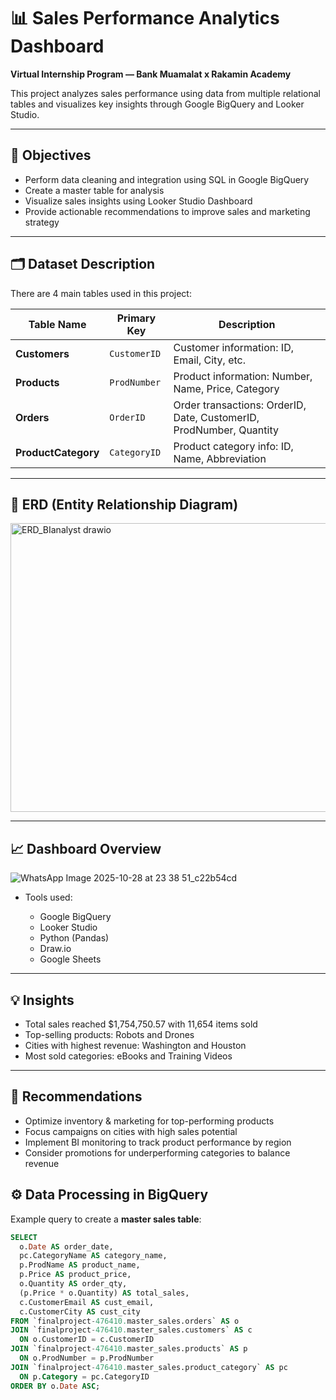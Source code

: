 
# 📊 Sales Performance Analytics Dashboard
**Virtual Internship Program — Bank Muamalat x Rakamin Academy**

This project analyzes sales performance using data from multiple relational tables and visualizes key insights through Google BigQuery and Looker Studio.

---

## 🧠 Objectives
- Perform data cleaning and integration using SQL in Google BigQuery
- Create a master table for analysis
- Visualize sales insights using Looker Studio Dashboard
- Provide actionable recommendations to improve sales and marketing strategy

---

## 🗂 Dataset Description

There are 4 main tables used in this project:

| Table Name         | Primary Key       | Description                                      |
| -----------------  | ---------------- | ------------------------------------------------ |
| **Customers**      | `CustomerID`     | Customer information: ID, Email, City, etc.     |
| **Products**       | `ProdNumber`     | Product information: Number, Name, Price, Category |
| **Orders**         | `OrderID`        | Order transactions: OrderID, Date, CustomerID, ProdNumber, Quantity |
| **ProductCategory**| `CategoryID`     | Product category info: ID, Name, Abbreviation   |

---

## 🧩 ERD (Entity Relationship Diagram)
<img width="511" height="462" alt="ERD_BIanalyst drawio" src="https://github.com/user-attachments/assets/b1ab9aa1-9f27-4b29-94f9-405174fdf5ce" />

---
## 📈 Dashboard Overview
  ![WhatsApp Image 2025-10-28 at 23 38 51_c22b54cd](https://github.com/user-attachments/assets/9587ceb4-65d5-4e25-891e-93f135a48f42)

- Tools used:

  - Google BigQuery
  - Looker Studio
  - Python (Pandas)
  - Draw.io
  - Google Sheets

---

## 💡 Insights
- Total sales reached $1,754,750.57 with 11,654 items sold
- Top-selling products: Robots and Drones
- Cities with highest revenue: Washington and Houston
- Most sold categories: eBooks and Training Videos

---

## 🧭 Recommendations
- Optimize inventory & marketing for top-performing products
- Focus campaigns on cities with high sales potential
- Implement BI monitoring to track product performance by region
- Consider promotions for underperforming categories to balance revenue


## ⚙️ Data Processing in BigQuery

Example query to create a **master sales table**:

```sql
SELECT 
  o.Date AS order_date,
  pc.CategoryName AS category_name,
  p.ProdName AS product_name,
  p.Price AS product_price,
  o.Quantity AS order_qty,
  (p.Price * o.Quantity) AS total_sales,
  c.CustomerEmail AS cust_email,
  c.CustomerCity AS cust_city
FROM `finalproject-476410.master_sales.orders` AS o
JOIN `finalproject-476410.master_sales.customers` AS c
  ON o.CustomerID = c.CustomerID
JOIN `finalproject-476410.master_sales.products` AS p
  ON o.ProdNumber = p.ProdNumber
JOIN `finalproject-476410.master_sales.product_category` AS pc
  ON p.Category = pc.CategoryID
ORDER BY o.Date ASC;
